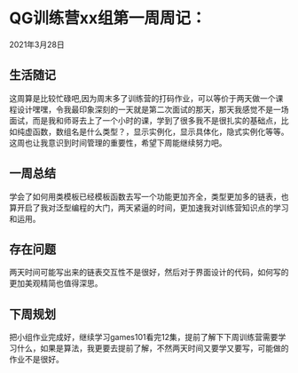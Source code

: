 # QG训练营xx组第一周周记：
2021年3月28日

## 生活随记

这周算是比较忙碌吧,因为周末多了训练营的打码作业，可以等价于两天做一个课程设计嘿嘿，令我最印象深刻的一天就是第二次面试的那天，那天我感觉不是一场面试，而是我和师哥去上了一个小时的课，学到了很多我不是很扎实的基础点，比如纯虚函数，数组名是什么类型？，显示实例化，显示具体化，隐式实例化等等。这周也让我意识到时间管理的重要性，希望下周能继续努力吧。

## 一周总结

学会了如何用类模板已经模板函数去写一个功能更加齐全，类型更加多的链表，也算开启了我对泛型编程的大门，两天紧逼的时间，更加速我对训练营知识点的学习和运用。

## 存在问题

两天时间可能写出来的链表交互性不是很好，然后对于界面设计的代码，如何写的更加美观精简也值得深思。

## 下周规划

把小组作业完成好，继续学习games101看完12集，提前了解下下周训练营需要学习什么，如果是算法，我更要去提前了解，不然两天时间又要学又要写，可能做的作业不是很好。
